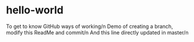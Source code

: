 # hello-world
To get to know GitHub ways of working/n
Demo of creating a branch, modify this ReadMe and commit/n
And this line directly updated in master/n

